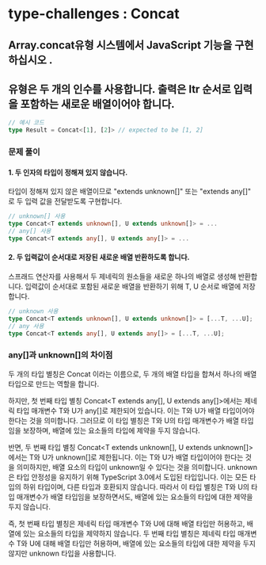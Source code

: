 # type-challenges : Concat

## Array.concat유형 시스템에서 JavaScript 기능을 구현하십시오 . 
## 유형은 두 개의 인수를 사용합니다. 출력은 ltr 순서로 입력을 포함하는 새로운 배열이어야 합니다.

```ts
// 예시 코드
type Result = Concat<[1], [2]> // expected to be [1, 2]
```

### 문제 풀이

#### 1. 두 인자의 타입이 정해져 있지 않습니다.

타입이 정해져 있지 않은 배열이므로 "extends unknown[]" 또는 "extends any[]" 로 두 입력 값을 전달받도록 구현합니다.
```ts
// unknown[] 사용
type Concat<T extends unknown[], U extends unknown[]> = ...
// any[] 사용
type Concat<T extends any[], U extends any[]> = ...
```

#### 2. 두 입력값이 순서대로 저장된 새로운 배열 반환하도록 합니다.

스프래드 연산자를 사용해서 두 제네릭의 원소들을 새로운 하나의 배열로 생성해 반환합니다.
입력값이 순서대로 포함된 새로운 배열을 반환하기 위해 T, U 순서로 배열에 저장합니다.
```ts
// unknown 사용
type Concat<T extends unknown[], U extends unknown[]> = [...T, ...U];
// any 사용
type Concat<T extends any[], U extends any[]> = [...T, ...U];
```

### any[]과 unknown[]의 차이점
두 개의 타입 별칭은 Concat 이라는 이름으로, 두 개의 배열 타입을 합쳐서 하나의 배열 타입으로 만드는 역할을 합니다.

하지만, 첫 번째 타입 별칭 Concat<T extends any[], U extends any[]>에서는 제네릭 타입 매개변수 T와 U가 any[]로 제한되어 있습니다. 
이는 T와 U가 배열 타입이어야 한다는 것을 의미합니다. 그러므로 이 타입 별칭은 T와 U의 타입 매개변수가 배열 타입임을 보장하며, 배열에 있는 요소들의 타입에 제약을 두지 않습니다.

반면, 두 번째 타입 별칭 Concat<T extends unknown[], U extends unknown[]>에서는 T와 U가 unknown[]로 제한됩니다. 
이는 T와 U가 배열 타입이어야 한다는 것을 의미하지만, 배열 요소의 타입이 unknown일 수 있다는 것을 의미합니다. unknown은 타입 안정성을 유지하기 위해 TypeScript 3.0에서 도입된 타입입니다. 
이는 모든 타입의 하위 타입이며, 다른 타입과 호환되지 않습니다. 따라서 이 타입 별칭은 T와 U의 타입 매개변수가 배열 타입임을 보장하면서도, 배열에 있는 요소들의 타입에 대한 제약을 두지 않습니다.

즉, 첫 번째 타입 별칭은 제네릭 타입 매개변수 T와 U에 대해 배열 타입만 허용하고, 배열에 있는 요소들의 타입을 제약하지 않습니다. 
두 번째 타입 별칭은 제네릭 타입 매개변수 T와 U에 대해 배열 타입만 허용하며, 배열에 있는 요소들의 타입에 대한 제약을 두지 않지만 unknown 타입을 사용합니다.